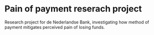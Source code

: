 # Pain of payment reserach project
Research project for de Nederlandse Bank, investigating how method of payment mitigates perceived pain of losing funds.
